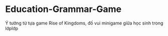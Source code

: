 # Education-Grammar-Game
Ý tưởng từ tựa game Rise of Kingdoms, đố vui minigame giữa học sinh trong lớplớp
